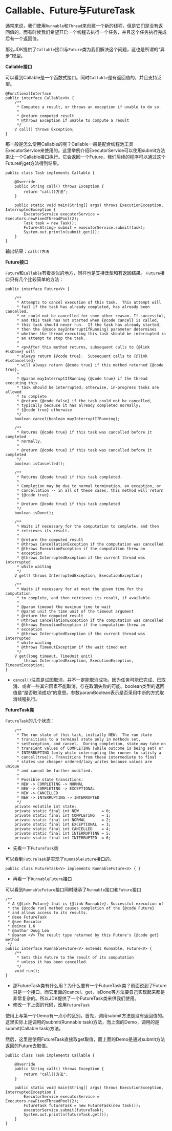 # Callable、Future与FutureTask

通常来说，我们使用`Runnable`和`Thread`来创建一个新的线程，但是它们是没有返回值的。而有时候我们希望开启一个线程去执行一个任务，并且这个任务执行完成后有一个返回值。

那么JDK提供了`Callable`接口与`Future`类为我们解决这个问题，这也是所谓的“异步”模型。

**Callable接口**

可以看到Callable是一个函数式接口。同时`Callable`是有返回值的，并且支持泛型。

```
@FunctionalInterface
public interface Callable<V> {
    /**
     * Computes a result, or throws an exception if unable to do so.
     *
     * @return computed result
     * @throws Exception if unable to compute a result
     */
    V call() throws Exception;
}
```

那一般是怎么使用Callable的呢？Callable一般是配合线程池工具ExecutorService来使用的。这里举例介绍ExecutorService可以使用submit方法来让一个Callable接口执行。它会返回一个Future，我们后续的程序可以通过这个Future的get方法得到结果。

```
public class Task implements Callable {

    @Override
    public String call() throws Exception {
        return "call()方法";
    }

    public static void main(String[] args) throws ExecutionException, InterruptedException {
        ExecutorService executorService = Executors.newFixedThreadPool(2);
        Task task = new Task();
        Future<String> submit = executorService.submit(task);
        System.out.println(submit.get());
    }
}
```

输出结果：`call()方法`

**Future接口**

`Future`和`Callable`有着类似的地方，同样也是支持泛型和有返回结果。 `Future`接口只有几个比较简单的方法：

```
public interface Future<V> {

    /**
     * Attempts to cancel execution of this task.  This attempt will
     * fail if the task has already completed, has already been cancelled,
     * or could not be cancelled for some other reason. If successful,
     * and this task has not started when {@code cancel} is called,
     * this task should never run.  If the task has already started,
     * then the {@code mayInterruptIfRunning} parameter determines
     * whether the thread executing this task should be interrupted in
     * an attempt to stop the task.
     *
     * <p>After this method returns, subsequent calls to {@link #isDone} will
     * always return {@code true}.  Subsequent calls to {@link #isCancelled}
     * will always return {@code true} if this method returned {@code true}.
     *
     * @param mayInterruptIfRunning {@code true} if the thread executing this
     * task should be interrupted; otherwise, in-progress tasks are allowed
     * to complete
     * @return {@code false} if the task could not be cancelled,
     * typically because it has already completed normally;
     * {@code true} otherwise
     */
    boolean cancel(boolean mayInterruptIfRunning);

    /**
     * Returns {@code true} if this task was cancelled before it completed
     * normally.
     *
     * @return {@code true} if this task was cancelled before it completed
     */
    boolean isCancelled();

    /**
     * Returns {@code true} if this task completed.
     *
     * Completion may be due to normal termination, an exception, or
     * cancellation -- in all of these cases, this method will return
     * {@code true}.
     *
     * @return {@code true} if this task completed
     */
    boolean isDone();

    /**
     * Waits if necessary for the computation to complete, and then
     * retrieves its result.
     *
     * @return the computed result
     * @throws CancellationException if the computation was cancelled
     * @throws ExecutionException if the computation threw an
     * exception
     * @throws InterruptedException if the current thread was interrupted
     * while waiting
     */
    V get() throws InterruptedException, ExecutionException;

    /**
     * Waits if necessary for at most the given time for the computation
     * to complete, and then retrieves its result, if available.
     *
     * @param timeout the maximum time to wait
     * @param unit the time unit of the timeout argument
     * @return the computed result
     * @throws CancellationException if the computation was cancelled
     * @throws ExecutionException if the computation threw an
     * exception
     * @throws InterruptedException if the current thread was interrupted
     * while waiting
     * @throws TimeoutException if the wait timed out
     */
    V get(long timeout, TimeUnit unit)
        throws InterruptedException, ExecutionException, TimeoutException;
}
```

* `cancel()`注意是试图取消，并不一定能取消成功。因为任务可能已完成、已取消、或者一些其它因素不能取消，存在取消失败的可能。boolean类型的返回值是“是否取消成功”的意思。参数paramBoolean表示是否采用中断的方式取消线程执行。

**FutureTask类**

`FutureTask`的几个状态：

```
    /**
     * The run state of this task, initially NEW.  The run state
     * transitions to a terminal state only in methods set,
     * setException, and cancel.  During completion, state may take on
     * transient values of COMPLETING (while outcome is being set) or
     * INTERRUPTING (only while interrupting the runner to satisfy a
     * cancel(true)). Transitions from these intermediate to final
     * states use cheaper ordered/lazy writes because values are unique
     * and cannot be further modified.
     *
     * Possible state transitions:
     * NEW -> COMPLETING -> NORMAL
     * NEW -> COMPLETING -> EXCEPTIONAL
     * NEW -> CANCELLED
     * NEW -> INTERRUPTING -> INTERRUPTED
     */
    private volatile int state;
    private static final int NEW          = 0;
    private static final int COMPLETING   = 1;
    private static final int NORMAL       = 2;
    private static final int EXCEPTIONAL  = 3;
    private static final int CANCELLED    = 4;
    private static final int INTERRUPTING = 5;
    private static final int INTERRUPTED  = 6;
```

* 先看一下`FutureTask`类

可以看到`FutureTask`是实现了`RunnableFuture`接口的。

```
public class FutureTask<V> implements RunnableFuture<V> { }
```

* 再看一下`RunnableFuture`接口

可以看到`RunnableFuture`接口同时继承了`Runnable`接口和`Future`接口

```
/**
 * A {@link Future} that is {@link Runnable}. Successful execution of
 * the {@code run} method causes completion of the {@code Future}
 * and allows access to its results.
 * @see FutureTask
 * @see Executor
 * @since 1.6
 * @author Doug Lea
 * @param <V> The result type returned by this Future's {@code get} method
 */
public interface RunnableFuture<V> extends Runnable, Future<V> {
    /**
     * Sets this Future to the result of its computation
     * unless it has been cancelled.
     */
    void run();
}
```

* 那FutureTask类有什么用？为什么要有一个FutureTask类？前面说到了Future只是一个接口，而它里面的cancel，get，isDone等方法要自己实现起来都是非常复杂的。所以JDK提供了一个FutureTask类来供我们使用。
* 修改一下上面的代码，改用`FutureTask`

使用上与第一个Demo有一点小的区别。首先，调用submit方法是没有返回值的。这里实际上是调用的submit(Runnable task)方法，而上面的Demo，调用的是submit(Callable task)方法。

然后，这里是使用FutureTask直接取get取值，而上面的Demo是通过submit方法返回的Future去取值。

```
public class Task implements Callable {

    @Override
    public String call() throws Exception {
        return "call()方法";
    }

    public static void main(String[] args) throws ExecutionException, InterruptedException {
        ExecutorService executorService = Executors.newFixedThreadPool(2);
        FutureTask futureTask = new FutureTask(new Task());
        executorService.submit(futureTask);
        System.out.println(futureTask.get());
    }
}
```
